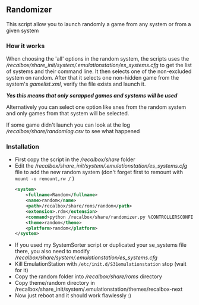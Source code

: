 ## Randomizer

This script allow you to launch randomly a game from any system or from a given system


### How it works

When choosing the 'all' options in the random system, the scripts uses the */recalbox/share_init/system/.emulationstation/es_systems.cfg* to get the list of systems and their command line.
It then selects one of the non-excluded system on random.
After that it selects one non-hidden game from the system's *gamelist.xml*, verify the file exists and launch it.

***Yes this means that only scrapped games and systems will be used***

Alternatively you can select one option like snes from the random system and only games from that system will be selected.

If some game didn't launch you can look at the log */recalbox/share/randomlog.csv* to see what happened

### Installation

* First copy the script in the */recalbox/share* folder
* Edit the */recalbox/share_init/system/.emulationstation/es_systems.cfg* file to add the new random system (don't forget first to remount with `mount -o remount,rw /`  )
	```xml
	<system>
        <fullname>Random</fullname>
        <name>random</name>
		<path>/recalbox/share/roms/random</path>
		<extension>.rdm</extension>
        <command>python /recalbox/share/randomizer.py %CONTROLLERSCONFIG% -rom %ROM%</command>
        <theme>random</theme>
		<platform>random</platform>
	</system>
	```
* If you used my SystemSorter script or duplicated your se_systems file there, you also need to modify */recalbox/share/system/.emulationstation/es_systems.cfg*
* Kill EmulationStation with `/etc/init.d/S31emulationstation` stop (wait for it)
* Copy the random folder into  */recalbox/share/roms* directory
* Copy theme/random directory in /recalbox/share_init/system/.emulationstation/themes/recalbox-next
* Now just reboot and it should work flawlessly :)
